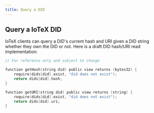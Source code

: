 ```yaml
---
title: Query a DID
---
```


## Query a IoTeX DID

IoTeX clients can query a DID's current hash and URI given a DID string whether they own the DID or not.
Here is a draft DID hash/URI read implementation:

```c
// For reference only and subject to change

function getHash(string did) public view returns (bytes32) {
    require(dids[did].exist, "did does not exist");
    return dids[did].hash;
}

function getURI(string did) public view returns (string) {
    require(dids[did].exist, "did does not exist");
    return dids[did].uri;
}
```
